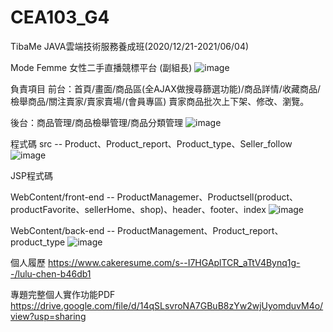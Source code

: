 # CEA103_G4
TibaMe JAVA雲端技術服務養成班(2020/12/21-2021/06/04) 

Mode Femme 女性二手直播競標平台 (副組長)
![image](https://github.com/luluchen622/tibame_project/blob/master/gitImg/modefemme.png)

負責項目
前台：首頁/畫面/商品區(全AJAX做搜尋篩選功能)/商品詳情/收藏商品/檢舉商品/關注賣家/賣家賣場/(會員專區) 賣家商品批次上下架、修改、瀏覽。

後台：商品管理/商品檢舉管理/商品分類管理
![image](https://github.com/luluchen622/tibame_project/blob/master/gitImg/dolist.png)


程式碼
src -- Product、Product_report、Product_type、Seller_follow
![image](https://github.com/luluchen622/tibame_project/blob/master/gitImg/src.png)

JSP程式碼

WebContent/front-end -- ProductManagemer、Productsell(product、productFavorite、sellerHome、shop)、header、footer、index
![image](https://github.com/luluchen622/tibame_project/blob/master/gitImg/jsp01.png)

WebContent/back-end -- ProductManagement、Product_report、product_type
![image](https://github.com/luluchen622/tibame_project/blob/master/gitImg/jsp02.png)

個人履歷
https://www.cakeresume.com/s--I7HGAplTCR_aTtV4Bynq1g--/lulu-chen-b46db1

專題完整個人實作功能PDF
https://drive.google.com/file/d/14qSLsvroNA7GBuB8zYw2wjUyomduvM4o/view?usp=sharing

